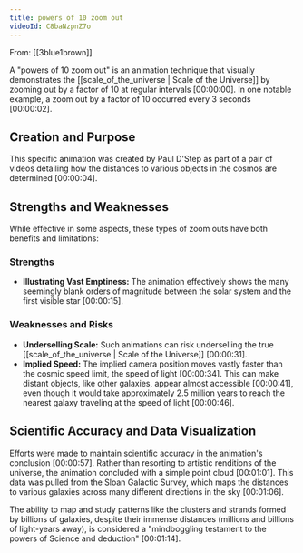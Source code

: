 ```yaml
---
title: powers of 10 zoom out
videoId: C8baNzpnZ7o
---
```


From: [[3blue1brown]] <br/> 

A "powers of 10 zoom out" is an animation technique that visually demonstrates the [[scale_of_the_universe | Scale of the Universe]] by zooming out by a factor of 10 at regular intervals <a class="yt-timestamp" data-t="00:00:00">[00:00:00]</a>. In one notable example, a zoom out by a factor of 10 occurred every 3 seconds <a class="yt-timestamp" data-t="00:00:02">[00:00:02]</a>.

## Creation and Purpose

This specific animation was created by Paul D'Step as part of a pair of videos detailing how the distances to various objects in the cosmos are determined <a class="yt-timestamp" data-t="00:00:04">[00:00:04]</a>.

## Strengths and Weaknesses

While effective in some aspects, these types of zoom outs have both benefits and limitations:

### Strengths

*   **Illustrating Vast Emptiness:** The animation effectively shows the many seemingly blank orders of magnitude between the solar system and the first visible star <a class="yt-timestamp" data-t="00:00:15">[00:00:15]</a>.

### Weaknesses and Risks

*   **Underselling Scale:** Such animations can risk underselling the true [[scale_of_the_universe | Scale of the Universe]] <a class="yt-timestamp" data-t="00:00:31">[00:00:31]</a>.
*   **Implied Speed:** The implied camera position moves vastly faster than the cosmic speed limit, the speed of light <a class="yt-timestamp" data-t="00:00:34">[00:00:34]</a>. This can make distant objects, like other galaxies, appear almost accessible <a class="yt-timestamp" data-t="00:00:41">[00:00:41]</a>, even though it would take approximately 2.5 million years to reach the nearest galaxy traveling at the speed of light <a class="yt-timestamp" data-t="00:00:46">[00:00:46]</a>.

## Scientific Accuracy and Data Visualization

Efforts were made to maintain scientific accuracy in the animation's conclusion <a class="yt-timestamp" data-t="00:00:57">[00:00:57]</a>. Rather than resorting to artistic renditions of the universe, the animation concluded with a simple point cloud <a class="yt-timestamp" data-t="00:01:01">[00:01:01]</a>. This data was pulled from the Sloan Galactic Survey, which maps the distances to various galaxies across many different directions in the sky <a class="yt-timestamp" data-t="00:01:06">[00:01:06]</a>.

The ability to map and study patterns like the clusters and strands formed by billions of galaxies, despite their immense distances (millions and billions of light-years away), is considered a "mindboggling testament to the powers of Science and deduction" <a class="yt-timestamp" data-t="00:01:14">[00:01:14]</a>.